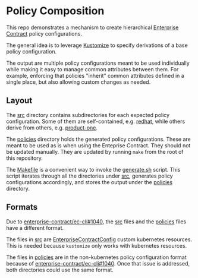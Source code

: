 # Policy Composition

This repo demonstrates a mechanism to create hierarchical [Enterprise
Contract](https://enterprisecontract.dev/) policy configurations.

The general idea is to leverage [Kustomize](https://kustomize.io/) to specify derivations of a base
policy configuration.

The output are multiple policy configurations meant to be used individually while making it easy to
manage common attributes between them. For example, enforcing that policies "inherit" common
attributes defined in a single place, but also allowing custom changes as needed.

## Layout

The [src](./src) directory contains subdirectories for each expected policy configuration. Some of
them are self-contained, e.g. [redhat](./src/redhat), while others derive from others, e.g.
[product-one](./src/product-one).

The [policies](./policies) directory holds the generated policy configurations. These are meant to
be used as is when using the Enteprise Contract. They should not be updated manually. They are
updated by running `make` from the root of this repository.

The [Makefile](./Makefile) is a convenient way to invoke the [generate.sh](./scripts/generate.sh)
script. This script iterates through all the directories under [src](./src), generates policy
configurations accordingly, and stores the output under the [policies](./policies) directory.

## Formats

Due to [enterprise-contract/ec-cli#1040](https://github.com/enterprise-contract/ec-cli/issues/1040),
the [src](./src) files and the [policies](./policies) files have a different format.

The files in [src](./src) are
[EnterpriseContractConfig](https://enterprisecontract.dev/docs/ecc/main/#_as_a_kubernetes_custom_resource)
custom kubernetes resources. This is needed because `kustomize` only works with kubernetes
resources.

The files in [policies](./policies) are in the non-kubernetes policy configuration format because
of [enterprise-contract/ec-cli#1040](https://github.com/enterprise-contract/ec-cli/issues/1040).
Once that issue is addressed, both directories could use the same format.
